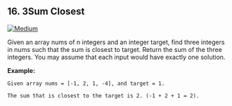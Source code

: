 ## 16. 3Sum Closest
[![Medium](https://img.shields.io/badge/-Medium-important.svg)](https://github.com/Anaxilaus/LeetCode/tree/master/Problem16)

Given an array nums of n integers and an integer target, find three integers in nums such that the sum is closest to target. Return the sum of the three integers. You may assume that each input would have exactly one solution.

**Example:**

```
Given array nums = [-1, 2, 1, -4], and target = 1.

The sum that is closest to the target is 2. (-1 + 2 + 1 = 2).
```

